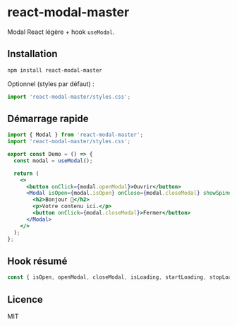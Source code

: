 # react-modal-master

Modal React légère + hook `useModal`.

## Installation

```bash
npm install react-modal-master
```

Optionnel (styles par défaut) :

```js
import 'react-modal-master/styles.css';
```

## Démarrage rapide

```jsx
import { Modal } from 'react-modal-master';
import 'react-modal-master/styles.css';

export const Demo = () => {
  const modal = useModal();

  return (
    <>
      <button onClick={modal.openModal}>Ouvrir</button>
      <Modal isOpen={modal.isOpen} onClose={modal.closeModal} showSpinner={modal.isLoading}>
        <h2>Bonjour 👋</h2>
        <p>Votre contenu ici.</p>
        <button onClick={modal.closeModal}>Fermer</button>
      </Modal>
    </>
  );
};
```

## Hook résumé

```js
const { isOpen, openModal, closeModal, isLoading, startLoading, stopLoading } = useModal();
```

## Licence

MIT
